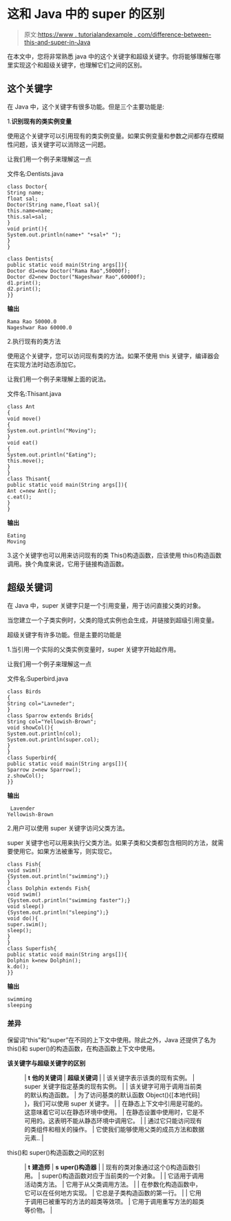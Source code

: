 # 这和 Java 中的 super 的区别

> 原文:[https://www . tutorialandexample . com/difference-between-this-and-super-in-Java](https://www.tutorialandexample.com/difference-between-this-and-super-in-java)

在本文中，您将非常熟悉 java 中的这个关键字和超级关键字。你将能够理解在哪里实现这个和超级关键字，也理解它们之间的区别。

## 这个关键字

在 Java 中，这个关键字有很多功能。但是三个主要功能是:

1.**识别现有的类实例变量**

使用这个关键字可以引用现有的类实例变量。如果实例变量和参数之间都存在模糊性问题，该关键字可以消除这一问题。

让我们用一个例子来理解这一点

文件名:Dentists.java

```
class Doctor{    
String name;  
float sal;  
Doctor(String name,float sal){  
this.name=name;  
this.sal=sal;  
}  
void print(){
System.out.println(name+" "+sal+" ");
}  
}  

class Dentists{  
public static void main(String args[]){  
Doctor d1=new Doctor("Rama Rao",50000f);  
Doctor d2=new Doctor("Nageshwar Rao",60000f);  
d1.print();  
d2.print();  
}} 
```

**输出**

```
Rama Rao 50000.0
Nageshwar Rao 60000.0
```

2.执行现有的类方法

使用这个关键字，您可以访问现有类的方法。如果不使用 this 关键字，编译器会在实现方法时动态添加它。

让我们用一个例子来理解上面的说法。

文件名:Thisant.java

```
class Ant
{  
void move()
{
System.out.println("Moving");
}  
void eat()
{  
System.out.println("Eating");    
this.move();  
}  
}  
class Thisant{  
public static void main(String args[]){  
Ant c=new Ant();  
c.eat();  
}
} 
```

**输出**

```
Eating
Moving 
```

3.这个关键字也可以用来访问现有的类 This()构造函数，应该使用 this()构造函数调用。换个角度来说，它用于链接构造函数。

## 超级关键词

在 Java 中，super 关键字只是一个引用变量，用于访问直接父类的对象。

当您建立一个子类实例时，父类的隐式实例也会生成，并链接到超级引用变量。

超级关键字有许多功能。但是主要的功能是

1.当引用一个实际的父类实例变量时，super 关键字开始起作用。

让我们用一个例子来理解这一点

文件名:Superbird.java

```
class Birds
{  
String col="Lavneder";  
}  
class Sparrow extends Brids{  
String col="Yellowish-Brown";  
void showCol(){  
System.out.println(col);  
System.out.println(super.col);
}  
}  
class Superbird{  
public static void main(String args[]){  
Sparrow z=new Sparrow();  
z.showCol();  
}}
```

**输出**

```
 Lavender
Yellowish-Brown 
```

2.用户可以使用 super 关键字访问父类方法。

super 关键字也可以用来执行父类方法。如果子类和父类都包含相同的方法，就需要使用它。如果方法被重写，则实现它。

```
class Fish{  
void swim()
{System.out.println("swimming");}  
}  
class Dolphin extends Fish{  
void swim()
{System.out.println("swimming faster");}  
void sleep()
{System.out.println("sleeping");}  
void do(){  
super.swim();  
sleep();  
}  
}  
class Superfish{  
public static void main(String args[]){  
Dolphin k=new Dolphin();  
k.do();  
}} 
```

**输出**

```
swimming 
sleeping
```

### 差异

保留词“this”和“super”在不同的上下文中使用。除此之外，Java 还提供了名为 this()和 super()的构造函数，在构造函数上下文中使用。

**该关键字与超级关键字的区别**

<figure class="wp-block-table">

| **t** **他的关键词** | **超级关键词** |
| 该关键字表示该类的现有实例。 | super 关键字指定基类的现有实例。 |
| 该关键字可用于调用当前类的默认构造函数。 | 为了访问基类的默认函数 Object(){[本地代码] }，我们可以使用 super 关键字。 |
| 在静态上下文中引用是可能的。这意味着它可以在静态环境中使用。 | 在静态设置中使用时，它是不可用的。这表明不能从静态环境中调用它。 |
| 通过它只能访问现有的类组件和相关的操作。 | 它使我们能够使用父类的成员方法和数据元素.. |

</figure>

this()和 super()构造函数之间的区别

<figure class="wp-block-table">

| **t** **建造师** | **s** **uper()构造器** |
| 现有的类对象通过这个()构造函数引用。 | super()构造函数对应于当前类的一个对象。 |
| 它适用于调用活动类方法。 | 它用于从父类调用方法。 |
| 在参数化构造函数中，它可以在任何地方实现。 | 它总是子类构造函数的第一行。 |
| 它用于调用已被重写的方法的超类等效项。 | 它用于调用重写方法的超类等价物。 |

</figure>